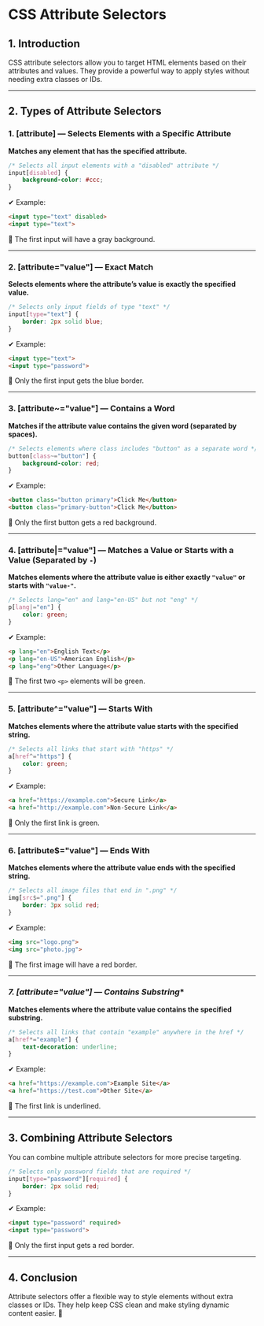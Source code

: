 # **CSS Attribute Selectors**

## **1. Introduction**  

CSS attribute selectors allow you to target HTML elements based on their attributes and values. They provide a powerful way to apply styles without needing extra classes or IDs.

---

## **2. Types of Attribute Selectors**  

### **1. [attribute] — Selects Elements with a Specific Attribute**  

**Matches any element that has the specified attribute.**  

```css
/* Selects all input elements with a "disabled" attribute */
input[disabled] {
    background-color: #ccc;
}
```

✔ Example:  

```html
<input type="text" disabled>
<input type="text">
```

🔹 The first input will have a gray background.

---

### **2. [attribute="value"] — Exact Match**  

**Selects elements where the attribute’s value is exactly the specified value.**  

```css
/* Selects only input fields of type "text" */
input[type="text"] {
    border: 2px solid blue;
}
```

✔ Example:  

```html
<input type="text">
<input type="password">
```

🔹 Only the first input gets the blue border.

---

### **3. [attribute~="value"] — Contains a Word**  

**Matches if the attribute value contains the given word (separated by spaces).**  

```css
/* Selects elements where class includes "button" as a separate word */
button[class~="button"] {
    background-color: red;
}
```

✔ Example:  

```html
<button class="button primary">Click Me</button>
<button class="primary-button">Click Me</button>
```

🔹 Only the first button gets a red background.

---

### **4. [attribute|="value"] — Matches a Value or Starts with a Value (Separated by `-`)**  

**Matches elements where the attribute value is either exactly `"value"` or starts with `"value-"`.**  

```css
/* Selects lang="en" and lang="en-US" but not "eng" */
p[lang|="en"] {
    color: green;
}
```

✔ Example:  

```html
<p lang="en">English Text</p>
<p lang="en-US">American English</p>
<p lang="eng">Other Language</p>
```

🔹 The first two `<p>` elements will be green.

---

### **5. [attribute^="value"] — Starts With**  

**Matches elements where the attribute value starts with the specified string.**  

```css
/* Selects all links that start with "https" */
a[href^="https"] {
    color: green;
}
```

✔ Example:  

```html
<a href="https://example.com">Secure Link</a>
<a href="http://example.com">Non-Secure Link</a>
```

🔹 Only the first link is green.

---

### **6. [attribute$="value"] — Ends With**  

**Matches elements where the attribute value ends with the specified string.**  

```css
/* Selects all image files that end in ".png" */
img[src$=".png"] {
    border: 3px solid red;
}
```

✔ Example:  

```html
<img src="logo.png">
<img src="photo.jpg">
```

🔹 The first image will have a red border.

---

### **7. [attribute*="value"] — Contains Substring**  

**Matches elements where the attribute value contains the specified substring.**  

```css
/* Selects all links that contain "example" anywhere in the href */
a[href*="example"] {
    text-decoration: underline;
}
```

✔ Example:  

```html
<a href="https://example.com">Example Site</a>
<a href="https://test.com">Other Site</a>
```

🔹 The first link is underlined.

---

## **3. Combining Attribute Selectors**  

You can combine multiple attribute selectors for more precise targeting.  

```css
/* Selects only password fields that are required */
input[type="password"][required] {
    border: 2px solid red;
}
```

✔ Example:  

```html
<input type="password" required>
<input type="password">
```

🔹 Only the first input gets a red border.

---

## **4. Conclusion**  

Attribute selectors offer a flexible way to style elements without extra classes or IDs. They help keep CSS clean and make styling dynamic content easier. 🚀
